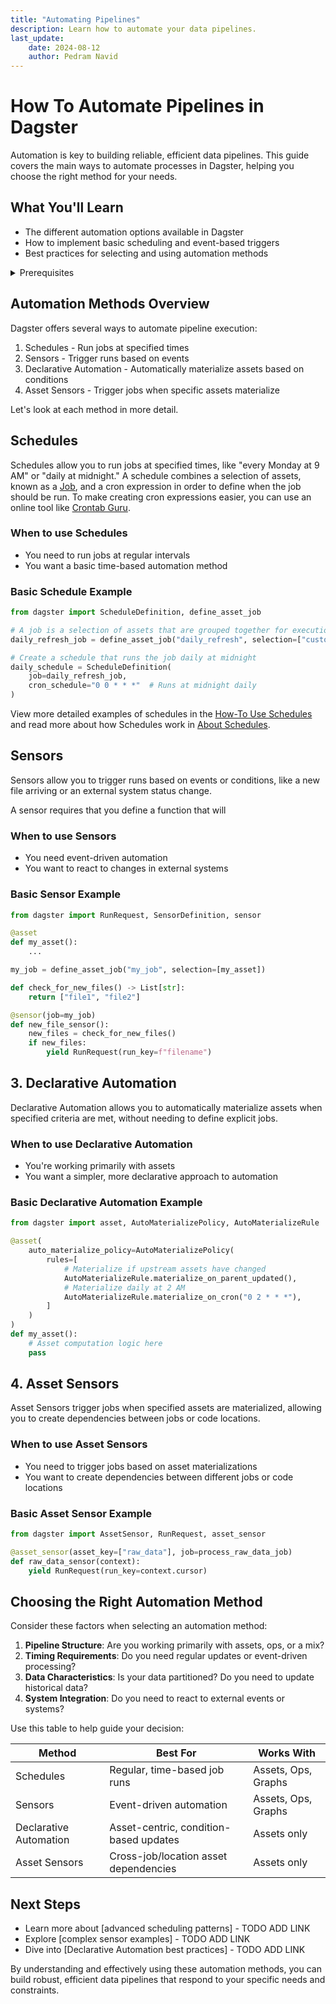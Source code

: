 ```yaml
---
title: "Automating Pipelines"
description: Learn how to automate your data pipelines.
last_update: 
    date: 2024-08-12
    author: Pedram Navid
---
```


# How To Automate Pipelines in Dagster

Automation is key to building reliable, efficient data pipelines. This guide covers the main ways to automate processes in Dagster, helping you choose the right method for your needs.

## What You'll Learn

- The different automation options available in Dagster
- How to implement basic scheduling and event-based triggers  
- Best practices for selecting and using automation methods

<details>
  <summary>Prerequisites</summary>

Before continuing, you should be familiar with:

- [Asset definitions](/concepts/assets)
- [Jobs](/concepts/ops-jobs)

</details>

## Automation Methods Overview

Dagster offers several ways to automate pipeline execution:

1. Schedules - Run jobs at specified times
2. Sensors - Trigger runs based on events
3. Declarative Automation - Automatically materialize assets based on conditions  
4. Asset Sensors - Trigger jobs when specific assets materialize

Let's look at each method in more detail.

## Schedules 

Schedules allow you to run jobs at specified times, like "every Monday at 9 AM" or "daily at midnight."
A schedule combines a selection of assets, known as a [Job](/concepts/ops-jobs), and a cron expression in order to define when the job should be run.
To make creating cron expressions easier, you can use an online tool like [Crontab Guru](https://crontab.guru/).

### When to use Schedules

- You need to run jobs at regular intervals
- You want a basic time-based automation method

### Basic Schedule Example

```python
from dagster import ScheduleDefinition, define_asset_job

# A job is a selection of assets that are grouped together for execution
daily_refresh_job = define_asset_job("daily_refresh", selection=["customer_data", "sales_report"])

# Create a schedule that runs the job daily at midnight
daily_schedule = ScheduleDefinition(
    job=daily_refresh_job,
    cron_schedule="0 0 * * *"  # Runs at midnight daily
)
```

View more detailed examples of schedules in the [How-To Use Schedules](/guides/automation/schedules) 
and read more about how Schedules work in [About Schedules](/concepts/schedules).

## Sensors

Sensors allow you to trigger runs based on events or conditions, like a new file arriving or an external system status change.

A sensor requires that you define a function that will 

### When to use Sensors

- You need event-driven automation
- You want to react to changes in external systems

### Basic Sensor Example 

```python
from dagster import RunRequest, SensorDefinition, sensor

@asset
def my_asset():
    ...

my_job = define_asset_job("my_job", selection=[my_asset])

def check_for_new_files() -> List[str]:
    return ["file1", "file2"]

@sensor(job=my_job)
def new_file_sensor():
    new_files = check_for_new_files()
    if new_files:
        yield RunRequest(run_key=f"filename")

```

## 3. Declarative Automation

Declarative Automation allows you to automatically materialize assets when specified criteria are met, without needing to define explicit jobs.

### When to use Declarative Automation

- You're working primarily with assets
- You want a simpler, more declarative approach to automation

### Basic Declarative Automation Example

```python
from dagster import asset, AutoMaterializePolicy, AutoMaterializeRule

@asset(
    auto_materialize_policy=AutoMaterializePolicy(
        rules=[
            # Materialize if upstream assets have changed
            AutoMaterializeRule.materialize_on_parent_updated(),
            # Materialize daily at 2 AM
            AutoMaterializeRule.materialize_on_cron("0 2 * * *"),
        ]
    )
)
def my_asset():
    # Asset computation logic here
    pass
```

## 4. Asset Sensors

Asset Sensors trigger jobs when specified assets are materialized, allowing you to create dependencies between jobs or code locations.

### When to use Asset Sensors

- You need to trigger jobs based on asset materializations
- You want to create dependencies between different jobs or code locations

### Basic Asset Sensor Example

```python
from dagster import AssetSensor, RunRequest, asset_sensor

@asset_sensor(asset_key=["raw_data"], job=process_raw_data_job)
def raw_data_sensor(context):
    yield RunRequest(run_key=context.cursor)
```

## Choosing the Right Automation Method

Consider these factors when selecting an automation method:

1. **Pipeline Structure**: Are you working primarily with assets, ops, or a mix?
2. **Timing Requirements**: Do you need regular updates or event-driven processing?
3. **Data Characteristics**: Is your data partitioned? Do you need to update historical data?
4. **System Integration**: Do you need to react to external events or systems?

Use this table to help guide your decision:

| Method | Best For | Works With |
|--------|----------|------------|
| Schedules | Regular, time-based job runs | Assets, Ops, Graphs |
| Sensors | Event-driven automation | Assets, Ops, Graphs |
| Declarative Automation | Asset-centric, condition-based updates | Assets only |
| Asset Sensors | Cross-job/location asset dependencies | Assets only |

## Next Steps

- Learn more about [advanced scheduling patterns] - TODO ADD LINK
- Explore [complex sensor examples] - TODO ADD LINK
- Dive into [Declarative Automation best practices] - TODO ADD LINK

By understanding and effectively using these automation methods, you can build robust, efficient data pipelines that respond to your specific needs and constraints.
